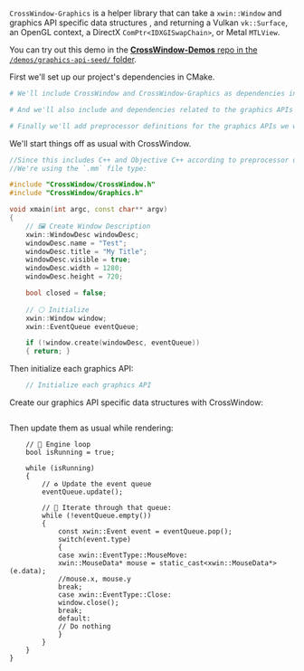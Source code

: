 `CrossWindow-Graphics` is a helper library that can take a `xwin::Window` and graphics API specific data structures , and returning a Vulkan `vk::Surface`, an OpenGL context, a DirectX `ComPtr<IDXGISwapChain>`, or Metal `MTLView`. 

You can try out this demo in the [**CrossWindow-Demos** repo in the `/demos/graphics-api-seed/` folder](https://github.com/alaingalvan/crosswindow-demos/demos/graphics-api-seed/).

First we'll set up our project's dependencies in CMake.

```cmake
# We'll include CrossWindow and CrossWindow-Graphics as dependencies in our project.

# And we'll also include and dependencies related to the graphics APIs we may want to use.

# Finally we'll add preprocessor definitions for the graphics APIs we want.
```

We'll start things off as usual with CrossWindow.

```cpp
//Since this includes C++ and Objective C++ according to preprocessor definitions
//We're using the `.mm` file type:

#include "CrossWindow/CrossWindow.h"
#include "CrossWindow/Graphics.h"

void xmain(int argc, const char** argv)
{
    // 🖼️ Create Window Description
    xwin::WindowDesc windowDesc;
    windowDesc.name = "Test";
    windowDesc.title = "My Title";
    windowDesc.visible = true;
    windowDesc.width = 1280;
    windowDesc.height = 720;

    bool closed = false;
    
    // ⚪ Initialize
    xwin::Window window;
    xwin::EventQueue eventQueue;

    if (!window.create(windowDesc, eventQueue))
    { return; }
```

Then initialize each graphics API:

```cpp
    // Initialize each graphics API


```

Create our graphics API specific data structures with CrossWindow:

```cpp

```

Then update them as usual while rendering:

```
    // 🏁 Engine loop
    bool isRunning = true;

    while (isRunning)
    {
        // ♻️ Update the event queue
        eventQueue.update();

        // 🎈 Iterate through that queue:
        while (!eventQueue.empty())
        {
            const xwin::Event event = eventQueue.pop();
            switch(event.type)
            {
            case xwin::EventType::MouseMove:
            xwin::MouseData* mouse = static_cast<xwin::MouseData*>(e.data);
            //mouse.x, mouse.y
            break;
            case xwin::EventType::Close:
            window.close();
            break;
            default:
            // Do nothing
            }
        }
    }
}
```